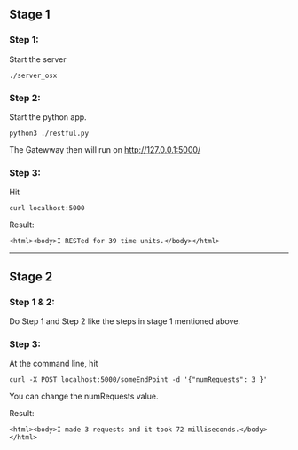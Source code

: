 ## Stage 1

### Step 1:

Start the server

```
./server_osx 
```

### Step 2:
Start the python app.

```
python3 ./restful.py
```
The Gatewway then will run on http://127.0.0.1:5000/


### Step 3:

Hit

```
curl localhost:5000
```
Result:

```
<html><body>I RESTed for 39 time units.</body></html>
```

---
## Stage 2
### Step 1 & 2:
Do Step 1 and Step 2 like the steps in stage 1 mentioned above. 

### Step 3:
At the command line, hit 

```
curl -X POST localhost:5000/someEndPoint -d '{"numRequests": 3 }'
```

You can change the numRequests value.

Result:
```
<html><body>I made 3 requests and it took 72 milliseconds.</body></html>
```